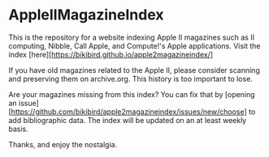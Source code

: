 # AppleIIMagazineIndex
This is the repository for a website indexing Apple II magazines such as II computing, Nibble, Call Apple, and Compute!'s Apple applications.  Visit the index [here][https://bikibird.github.io/apple2magazineindex/]

If you have old magazines related to the Apple II, please consider scanning and preserving them on archive.org. This history is too important to lose.

Are your magazines missing from this index? You can fix that by [opening an issue][https://github.com/bikibird/apple2magazineindex/issues/new/choose] to add bibliographic data.  The index will be updated on an at least weekly basis.

Thanks, and enjoy the nostalgia.

